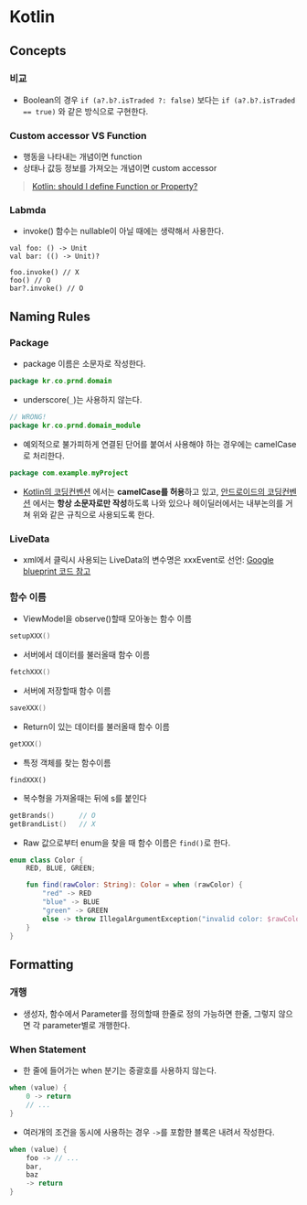 # Kotlin
## Concepts
### 비교
- Boolean의 경우 `if (a?.b?.isTraded ?: false)` 보다는 `if (a?.b?.isTraded == true)` 와 같은 방식으로 구현한다.

### Custom accessor VS Function
- 행동을 나타내는 개념이면 function
- 상태나 값등 정보를 가져오는 개념이면 custom accessor

> [Kotlin: should I define Function or Property?](https://blog.kotlin-academy.com/kotlin-should-i-define-function-or-property-6786951da909)

### Labmda
- invoke() 함수는 nullable이 아닐 때에는 생략해서 사용한다.
```kotiln
val foo: () -> Unit
val bar: (() -> Unit)?

foo.invoke() // X
foo() // O
bar?.invoke() // O
```

## Naming Rules
### Package
- package 이름은 소문자로 작성한다.
```kotlin
package kr.co.prnd.domain
```
- underscore(`_`)는 사용하지 않는다.
```kotlin
// WRONG!
package kr.co.prnd.domain_module
```
- 예외적으로 불가피하게 연결된 단어를 붙여서 사용해야 하는 경우에는 camelCase로 처리한다.
```kotlin
package com.example.myProject
```
- [Kotlin의 코딩컨벤션](https://kotlinlang.org/docs/coding-conventions.html#naming-rules) 에서는 **camelCase를 허용**하고 있고, 
[안드로이드의 코딩컨벤션](https://developer.android.com/kotlin/style-guide#package_names) 에서는 **항상 소문자로만 작성**하도록 나와 있으나
헤이딜러에서는 내부논의를 거쳐 위와 같은 규칙으로 사용되도록 한다.

### LiveData
- xml에서 클릭시 사용되는 LiveData의 변수명은 xxxEvent로 선언: [Google blueprint 코드 참고](https://github.com/android/architecture-samples/blob/272cd63c8e6e37eecc0398a19415f7c4dc6950d5/app/src/main/java/com/example/android/architecture/blueprints/todoapp/taskdetail/TaskDetailViewModel.kt#L60)

### 함수 이름
- ViewModel을 observe()할때 모아놓는 함수 이름
```kotlin
setupXXX()
```

- 서버에서 데이터를 불러올때 함수 이름
```kotlin
fetchXXX()
```

- 서버에 저장할때 함수 이름
```kotlin
saveXXX()
```

- Return이 있는 데이터를 불러올때 함수 이름
```kotlin
getXXX()
```

- 특정 객체를 찾는 함수이름
```
findXXX()
```

- 복수형을 가져올때는 뒤에 s를 붙인다
```kotlin
getBrands()      // O
getBrandList()   // X
```

- Raw 값으로부터 enum을 찾을 때 함수 이름은 `find()`로 한다.
```kotlin
enum class Color {
    RED, BLUE, GREEN;

    fun find(rawColor: String): Color = when (rawColor) {
        "red" -> RED
        "blue" -> BLUE
        "green" -> GREEN
        else -> throw IllegalArgumentException("invalid color: $rawColor")
    }
}
```

## Formatting
### 개행
- 생성자, 함수에서 Parameter를 정의할때 한줄로 정의 가능하면 한줄, 그렇지 않으면 각 parameter별로 개행한다.

### When Statement
- 한 줄에 들어가는 when 분기는 중괄호를 사용하지 않는다.
```kotlin
when (value) {
    0 -> return
    // ...
}
```

- 여러개의 조건을 동시에 사용하는 경우 `->`를 포함한 블록은 내려서 작성한다.
```kotlin
when (value) {
    foo -> // ...
    bar,
    baz
    -> return
}
```
